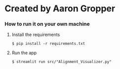 # Created by Aaron Gropper

### How to run it on your own machine

1. Install the requirements

   ```
   $ pip install -r requirements.txt
   ```

2. Run the app

   ```
   $ streamlit run src/"Alignment_Visualizer.py"
   ```
